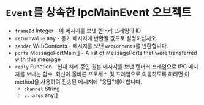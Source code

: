 # `Event`를 상속한 IpcMainEvent 오브젝트

* `frameId` Integer - 이 메시지를 보낸 렌더러 프레임의 ID
* `returnValue` any - 동기 메시지에 반환될 값으로 설정하십시오.
* `sender` WebContents - 메시지를 보낸 `webContents`를 반환합니다.
* `ports` MessagePortMain[] - A list of MessagePorts that were transferred with this message
* `reply` Function - 현재 처리 중인 원본 메시지를 보낸 렌더러 프레임으로 IPC 메시지를 보내는 함수.  회신이 올바른 프로세스 및 프레임으로 이동하도록 하려면 이 method을 사용하여 전송된 메시지에 "응답"해야 합니다.
  * `channel` String
  * `...args` any[]
